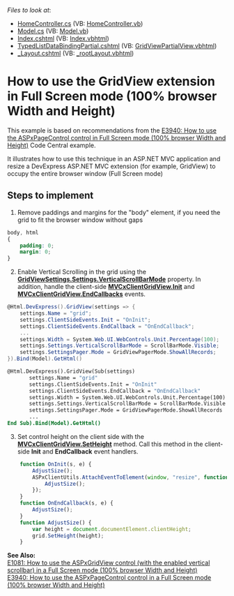 <!-- default file list -->
*Files to look at*:

* [HomeController.cs](./CS/CS/Controllers/HomeController.cs) (VB: [HomeController.vb](./VB/VB/Controllers/HomeController.vb))
* [Model.cs](./CS/CS/Models/Model.cs) (VB: [Model.vb](./VB/VB/Models/Model.vb))
* [Index.cshtml](./CS/CS/Views/Home/Index.cshtml) (VB: [Index.vbhtml](./VB/VB/Views/Home/Index.vbhtml))
* [TypedListDataBindingPartial.cshtml](./CS/CS/Views/Home/TypedListDataBindingPartial.cshtml) (VB: [GridViewPartialView.vbhtml](./VB/VB/Views/Home/GridViewPartialView.vbhtml))
* [_Layout.cshtml](./CS/CS/Views/Shared/_Layout.cshtml) (VB: [_rootLayout.vbhtml](./VB/VB/Views/Shared/_rootLayout.vbhtml))
<!-- default file list end -->
# How to use the GridView extension in Full Screen mode (100% browser Width and Height)


<p>This example is based on recommendations from the <a href="https://www.devexpress.com/Support/Center/p/E3940">E3940: How to use the ASPxPageControl control in Full Screen mode (100% browser Width and Height)</a> Code Central example. </p><p>It illustrates how to use this technique in an ASP.NET MVC application and resize a DevExpress ASP.NET MVC extension (for example, GridView) to occupy the entire browser window (Full Screen mode)

## Steps to implement

1) Remove paddings and margins for the "body" element, if you need the grid to fit the browser window without gaps
```css
body, html
{
    padding: 0;
    margin: 0;
}
```

2) Enable Vertical Scrolling in the grid using the [**GridViewSettings.Settings.VerticalScrollBarMode**](https://documentation.devexpress.com/AspNet/DevExpress.Web.ASPxGridSettings.VerticalScrollBarMode.property) property. In addition, handle the client-side [**MVCxClientGridView.Init**](https://documentation.devexpress.com/AspNet/DevExpress.Web.Scripts.ASPxClientControlBase.Init.event) and [**MVCxClientGridView.EndCallbacks**](https://documentation.devexpress.com/AspNet/DevExpress.Web.Scripts.ASPxClientGridView.EndCallback.event) events. 
```cs
@Html.DevExpress().GridView(settings => {
    settings.Name = "grid";
    settings.ClientSideEvents.Init = "OnInit";
    settings.ClientSideEvents.EndCallback = "OnEndCallback";
    ...
    settings.Width = System.Web.UI.WebControls.Unit.Percentage(100);
    settings.Settings.VerticalScrollBarMode = ScrollBarMode.Visible;
    settings.SettingsPager.Mode = GridViewPagerMode.ShowAllRecords;
}).Bind(Model).GetHtml()
```
```vb
@Html.DevExpress().GridView(Sub(settings)
       settings.Name = "grid"
       settings.ClientSideEvents.Init = "OnInit"
       settings.ClientSideEvents.EndCallback = "OnEndCallback"                          
       settings.Width = System.Web.UI.WebControls.Unit.Percentage(100)
       settings.Settings.VerticalScrollBarMode = ScrollBarMode.Visible                  
       settings.SettingsPager.Mode = GridViewPagerMode.ShowAllRecords                   
       ...
End Sub).Bind(Model).GetHtml()
```
3) Set control height on the client side with the [**MVCxClientGridView.SetHeight**](https://documentation.devexpress.com/AspNet/DevExpress.Web.Scripts.ASPxClientControl.SetHeight.method) method. Call this method in the client-side **Init** and **EndCallback** event handlers.

```js
    function OnInit(s, e) {
        AdjustSize();
        ASPxClientUtils.AttachEventToElement(window, "resize", function (evt) {
            AdjustSize();
        });
    }
    function OnEndCallback(s, e) {
        AdjustSize();
    }
    function AdjustSize() {
        var height = document.documentElement.clientHeight;
        grid.SetHeight(height);
    }
```

<p><strong>See Also:</strong><br />
<a href="https://www.devexpress.com/Support/Center/p/E1081">E1081: How to use the ASPxGridView control (with the enabled vertical scrollbar) in a Full Screen mode (100% browser Width and Height)</a><br />
<a href="https://www.devexpress.com/Support/Center/p/E3940">E3940: How to use the ASPxPageControl control in a Full Screen mode (100% browser Width and Height)</a></p>

<br/>



